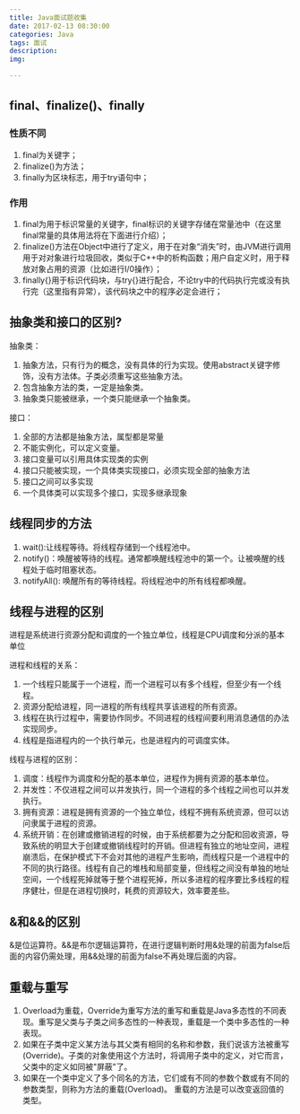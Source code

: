 ```yaml
---
title: Java面试题收集
date: 2017-02-13 08:30:00
categories: Java
tags: 面试
description:
img:  

---
```


## final、finalize()、finally

### 性质不同

1. final为关键字；
2. finalize()为方法；
3. finally为区块标志，用于try语句中；

### 作用

1. final为用于标识常量的关键字，final标识的关键字存储在常量池中（在这里final常量的具体用法将在下面进行介绍）；
2. finalize()方法在Object中进行了定义，用于在对象“消失”时，由JVM进行调用用于对对象进行垃圾回收，类似于C++中的析构函数；用户自定义时，用于释放对象占用的资源（比如进行I/0操作）；
3. finally{}用于标识代码块，与try{}进行配合，不论try中的代码执行完或没有执行完（这里指有异常），该代码块之中的程序必定会进行；

## 抽象类和接口的区别?
抽象类：

1. 抽象方法，只有行为的概念，没有具体的行为实现。使用abstract关键字修饰，没有方法体。子类必须重写这些抽象方法。
2. 包含抽象方法的类，一定是抽象类。
3. 抽象类只能被继承，一个类只能继承一个抽象类。

接口：

1. 全部的方法都是抽象方法，属型都是常量
2. 不能实例化，可以定义变量。
3. 接口变量可以引用具体实现类的实例
4. 接口只能被实现，一个具体类实现接口，必须实现全部的抽象方法
5. 接口之间可以多实现
6. 一个具体类可以实现多个接口，实现多继承现象

## 线程同步的方法
1. wait():让线程等待。将线程存储到一个线程池中。
2. notify()：唤醒被等待的线程。通常都唤醒线程池中的第一个。让被唤醒的线程处于临时阻塞状态。
3. notifyAll(): 唤醒所有的等待线程。将线程池中的所有线程都唤醒。

## 线程与进程的区别
进程是系统进行资源分配和调度的一个独立单位，线程是CPU调度和分派的基本单位

进程和线程的关系：

1. 一个线程只能属于一个进程，而一个进程可以有多个线程，但至少有一个线程。
2. 资源分配给进程，同一进程的所有线程共享该进程的所有资源。
3. 线程在执行过程中，需要协作同步。不同进程的线程间要利用消息通信的办法实现同步。
4. 线程是指进程内的一个执行单元，也是进程内的可调度实体。

线程与进程的区别：

1. 调度：线程作为调度和分配的基本单位，进程作为拥有资源的基本单位。
2. 并发性：不仅进程之间可以并发执行，同一个进程的多个线程之间也可以并发执行。
3. 拥有资源：进程是拥有资源的一个独立单位，线程不拥有系统资源，但可以访问隶属于进程的资源。
4. 系统开销：在创建或撤销进程的时候，由于系统都要为之分配和回收资源，导致系统的明显大于创建或撤销线程时的开销。但进程有独立的地址空间，进程崩溃后，在保护模式下不会对其他的进程产生影响，而线程只是一个进程中的不同的执行路径。线程有自己的堆栈和局部变量，但线程之间没有单独的地址空间，一个线程死掉就等于整个进程死掉，所以多进程的程序要比多线程的程序健壮，但是在进程切换时，耗费的资源较大，效率要差些。

## &和&&的区别
&是位运算符。&&是布尔逻辑运算符，在进行逻辑判断时用&处理的前面为false后面的内容仍需处理，用&&处理的前面为false不再处理后面的内容。

## 重载与重写
1. Overload为重载，Override为重写方法的重写和重载是Java多态性的不同表现。重写是父类与子类之间多态性的一种表现，重载是一个类中多态性的一种表现。
2. 如果在子类中定义某方法与其父类有相同的名称和参数，我们说该方法被重写 (Override)。子类的对象使用这个方法时，将调用子类中的定义，对它而言，父类中的定义如同被"屏蔽"了。
3. 如果在一个类中定义了多个同名的方法，它们或有不同的参数个数或有不同的参数类型，则称为方法的重载(Overload)。
重载的方法是可以改变返回值的类型。
